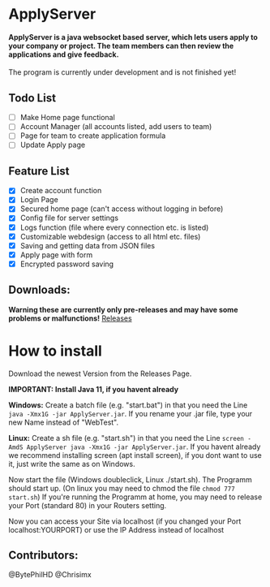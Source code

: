 # ApplyServer

#### ApplyServer is a java websocket based server, which lets users apply to your company or project. The team members can then review the applications and give feedback. 

The program is currently under development and is not finished yet!

## Todo List

- [ ] Make Home page functional
- [ ] Account Manager (all accounts listed, add users to team)
- [ ] Page for team to create application formula
- [ ] Update Apply page

## Feature List

- [x] Create account function
- [x] Login Page
- [x] Secured home page (can't access without logging in before)
- [x] Config file for server settings
- [x] Logs function (file where every connection etc. is listed)
- [x] Customizable webdesign (access to all html etc. files)
- [x] Saving and getting data from JSON files
- [x] Apply page with form  
- [x] Encrypted password saving

## Downloads:

**Warning these are currently only pre-releases and may have some problems or malfunctions!**
[Releases](https://github.com/BytePhilHD/ApplyServer/releases)

<h1>How to install</h1>
Download the newest Version from the Releases Page.

**IMPORTANT: Install Java 11, if you havent already**

**Windows:** Create a batch file (e.g. "start.bat") in that you need the Line 
`java -Xmx1G -jar ApplyServer.jar`. If you rename your .jar file, type your new Name
instead of "WebTest". 

**Linux:** Create a sh file (e.g. "start.sh") in that you need the Line
`screen -AmdS ApplyServer java -Xmx1G -jar ApplyServer.jar`. If you havent already we recommend
installing screen (apt install screen), if you dont want to use it, just write the same as on Windows.

Now start the file (Windows doubleclick, Linux ./start.sh). The Programm should start up. (On linux you may need to chmod the file `chmod 777 start.sh`)
If you're running the Programm at home, you may need to release your Port (standard 80) in your
Routers setting.

Now you can access your Site via localhost (if you changed your Port localhost:YOURPORT) or
use the IP Address instead of localhost

## Contributors:
@BytePhilHD
@Chrisimx


